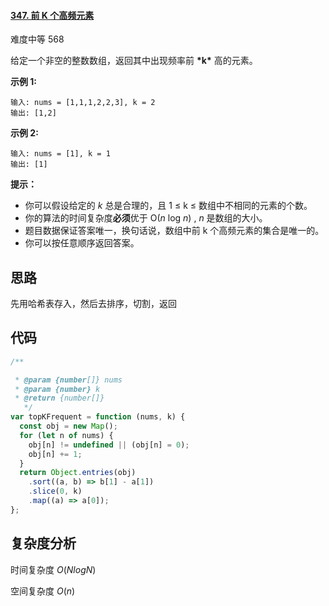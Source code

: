 #### [347. 前 K 个高频元素](https://leetcode-cn.com/problems/top-k-frequent-elements/)

难度中等 568

给定一个非空的整数数组，返回其中出现频率前 **\*k\*** 高的元素。

**示例 1:**

```
输入: nums = [1,1,1,2,2,3], k = 2
输出: [1,2]
```

**示例 2:**

```
输入: nums = [1], k = 1
输出: [1]
```

**提示：**

- 你可以假设给定的 _k_ 总是合理的，且 1 ≤ k ≤ 数组中不相同的元素的个数。
- 你的算法的时间复杂度**必须**优于 O(_n_ log _n_) , _n_ 是数组的大小。
- 题目数据保证答案唯一，换句话说，数组中前 k 个高频元素的集合是唯一的。
- 你可以按任意顺序返回答案。

## 思路

先用哈希表存入，然后去排序，切割，返回

## 代码

```javascript
/**

 * @param {number[]} nums
 * @param {number} k
 * @return {number[]}
   */
var topKFrequent = function (nums, k) {
  const obj = new Map();
  for (let n of nums) {
    obj[n] != undefined || (obj[n] = 0);
    obj[n] += 1;
  }
  return Object.entries(obj)
    .sort((a, b) => b[1] - a[1])
    .slice(0, k)
    .map((a) => a[0]);
};
```

## 复杂度分析

时间复杂度 $O(NlogN)$

空间复杂度 $O(n)$
